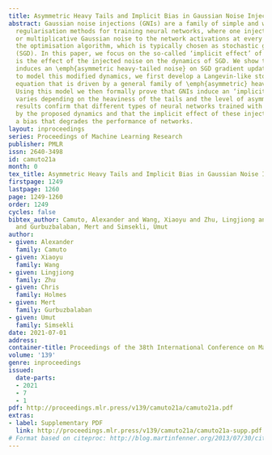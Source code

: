 ```yaml
---
title: Asymmetric Heavy Tails and Implicit Bias in Gaussian Noise Injections
abstract: Gaussian noise injections (GNIs) are a family of simple and widely-used
  regularisation methods for training neural networks, where one injects additive
  or multiplicative Gaussian noise to the network activations at every iteration of
  the optimisation algorithm, which is typically chosen as stochastic gradient descent
  (SGD). In this paper, we focus on the so-called ‘implicit effect’ of GNIs, which
  is the effect of the injected noise on the dynamics of SGD. We show that this effect
  induces an \emph{asymmetric heavy-tailed noise} on SGD gradient updates. In order
  to model this modified dynamics, we first develop a Langevin-like stochastic differential
  equation that is driven by a general family of \emph{asymmetric} heavy-tailed noise.
  Using this model we then formally prove that GNIs induce an ‘implicit bias’, which
  varies depending on the heaviness of the tails and the level of asymmetry. Our empirical
  results confirm that different types of neural networks trained with GNIs are well-modelled
  by the proposed dynamics and that the implicit effect of these injections induces
  a bias that degrades the performance of networks.
layout: inproceedings
series: Proceedings of Machine Learning Research
publisher: PMLR
issn: 2640-3498
id: camuto21a
month: 0
tex_title: Asymmetric Heavy Tails and Implicit Bias in Gaussian Noise Injections
firstpage: 1249
lastpage: 1260
page: 1249-1260
order: 1249
cycles: false
bibtex_author: Camuto, Alexander and Wang, Xiaoyu and Zhu, Lingjiong and Holmes, Chris
  and Gurbuzbalaban, Mert and Simsekli, Umut
author:
- given: Alexander
  family: Camuto
- given: Xiaoyu
  family: Wang
- given: Lingjiong
  family: Zhu
- given: Chris
  family: Holmes
- given: Mert
  family: Gurbuzbalaban
- given: Umut
  family: Simsekli
date: 2021-07-01
address:
container-title: Proceedings of the 38th International Conference on Machine Learning
volume: '139'
genre: inproceedings
issued:
  date-parts:
  - 2021
  - 7
  - 1
pdf: http://proceedings.mlr.press/v139/camuto21a/camuto21a.pdf
extras:
- label: Supplementary PDF
  link: http://proceedings.mlr.press/v139/camuto21a/camuto21a-supp.pdf
# Format based on citeproc: http://blog.martinfenner.org/2013/07/30/citeproc-yaml-for-bibliographies/
---
```

